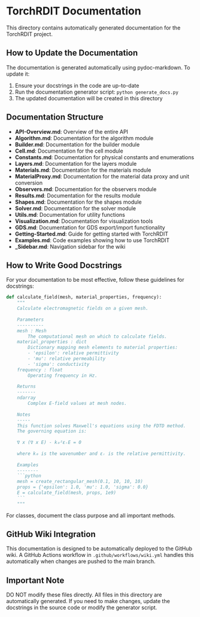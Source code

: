 # TorchRDIT Documentation

This directory contains automatically generated documentation for the TorchRDIT project.

## How to Update the Documentation

The documentation is generated automatically using pydoc-markdown. To update it:

1. Ensure your docstrings in the code are up-to-date
2. Run the documentation generator script: `python generate_docs.py`
3. The updated documentation will be created in this directory

## Documentation Structure

- **API-Overview.md**: Overview of the entire API
- **Algorithm.md**: Documentation for the algorithm module
- **Builder.md**: Documentation for the builder module
- **Cell.md**: Documentation for the cell module
- **Constants.md**: Documentation for physical constants and enumerations
- **Layers.md**: Documentation for the layers module
- **Materials.md**: Documentation for the materials module
- **MaterialProxy.md**: Documentation for the material data proxy and unit conversion
- **Observers.md**: Documentation for the observers module
- **Results.md**: Documentation for the results module
- **Shapes.md**: Documentation for the shapes module
- **Solver.md**: Documentation for the solver module
- **Utils.md**: Documentation for utility functions
- **Visualization.md**: Documentation for visualization tools
- **GDS.md**: Documentation for GDS export/import functionality
- **Getting-Started.md**: Guide for getting started with TorchRDIT
- **Examples.md**: Code examples showing how to use TorchRDIT
- **_Sidebar.md**: Navigation sidebar for the wiki

## How to Write Good Docstrings

For your documentation to be most effective, follow these guidelines for docstrings:

```python
def calculate_field(mesh, material_properties, frequency):
    """
    Calculate electromagnetic fields on a given mesh.
    
    Parameters
    ----------
    mesh : Mesh
        The computational mesh on which to calculate fields.
    material_properties : dict
        Dictionary mapping mesh elements to material properties:
        - 'epsilon': relative permittivity
        - 'mu': relative permeability
        - 'sigma': conductivity
    frequency : float
        Operating frequency in Hz.
        
    Returns
    -------
    ndarray
        Complex E-field values at mesh nodes.
        
    Notes
    -----
    This function solves Maxwell's equations using the FDTD method.
    The governing equation is:
    
    ∇ x (∇ x E) - k₀²εᵣE = 0
    
    where k₀ is the wavenumber and εᵣ is the relative permittivity.
    
    Examples
    --------
    ```python
    mesh = create_rectangular_mesh(0.1, 10, 10, 10)
    props = {'epsilon': 1.0, 'mu': 1.0, 'sigma': 0.0}
    E = calculate_field(mesh, props, 1e9)
    ```
    """
```

For classes, document the class purpose and all important methods.

## GitHub Wiki Integration

This documentation is designed to be automatically deployed to the GitHub wiki.
A GitHub Actions workflow in `.github/workflows/wiki.yml` handles this automatically
when changes are pushed to the main branch.

## Important Note

DO NOT modify these files directly. All files in this directory are automatically generated.
If you need to make changes, update the docstrings in the source code or modify the generator script.
